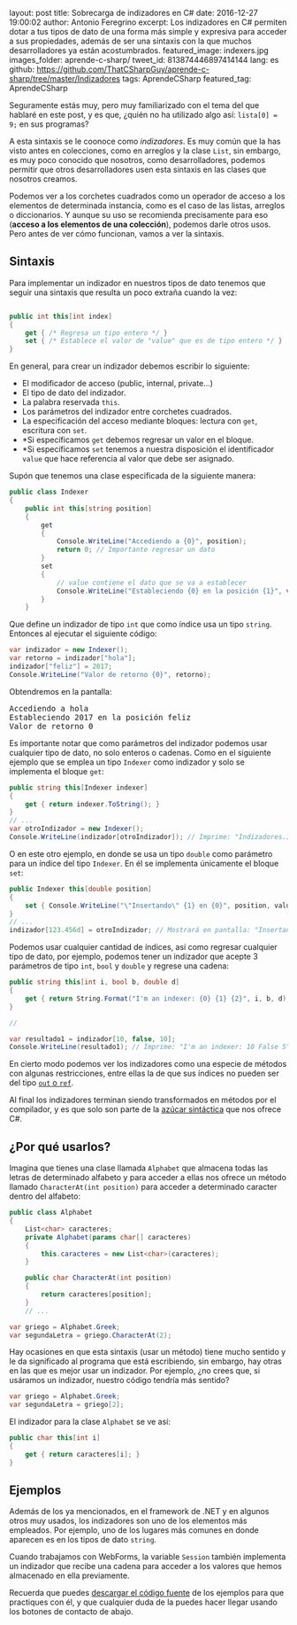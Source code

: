 layout: post
title: Sobrecarga de indizadores en C#
date: 2016-12-27 19:00:02
author: Antonio Feregrino
excerpt: Los indizadores en C# permiten dotar a tus tipos de dato de una forma más simple y expresiva para acceder a sus propiedades, además de ser una sintaxis con la que muchos desarrolladores ya están acostumbrados.
featured_image: indexers.jpg
images_folder: aprende-c-sharp/
tweet_id: 813874446897414144
lang: es
github: https://github.com/ThatCSharpGuy/aprende-c-sharp/tree/master/Indizadores
tags: AprendeCSharp
featured_tag: AprendeCSharp

Seguramente estás muy, pero muy familiarizado con el tema del que hablaré en este post, y es que, ¿quién no ha utilizado algo así: `lista[0] = 9;` en sus programas?

A esta sintaxis se le coonoce como *indizadores*. Es muy común que la has visto antes en colecciones, como en arreglos y la clase `List`, sin embargo, es muy poco conocido que nosotros, como desarrolladores, podemos permitir que otros desarrolladores usen esta sintaxis en las clases que nosotros creamos.  

Podemos ver a los corchetes cuadrados como un operador de acceso a los elementos de determinada instancia, como es el caso de las listas, arreglos o diccionarios. Y aunque su uso se recomienda precisamente para eso (**acceso a los elementos de una colección**), podemos darle otros usos. Pero antes de ver cómo funcionan, vamos a ver la sintaxis.  

## Sintaxis  
Para implementar un indizador en nuestros tipos de dato tenemos que seguir una sintaxis que resulta un poco extraña cuando la vez:  

```csharp  

public int this[int index]
{
    get { /* Regresa un tipo entero */ }
    set { /* Establece el valor de "value" que es de tipo entero */ }
}   
```  

En general, para crear un indizador debemos escribir lo siguiente:

- El modificador de acceso (public, internal, private...)
- El tipo de dato del indizador.  
- La palabra reservada `this`. 
- Los parámetros del indizador entre corchetes cuadrados.
- La especificación del acceso mediante bloques: lectura con `get`, escritura con `set`.
- *Si especificamos `get` debemos regresar un valor en el bloque.
- *Si especificamos `set` tenemos a nuestra disposición el identificador `value` que hace referencia al valor que debe ser asignado.  

Supón que tenemos una clase especificada de la siguiente manera:  
```csharp  
public class Indexer
{
    public int this[string position]
    {
        get
        {
            Console.WriteLine("Accediendo a {0}", position);
            return 0; // Importante regresar un dato
        }
        set
        {
            // value contiene el dato que se va a establecer
            Console.WriteLine("Estableciendo {0} en la posición {1}", value, position);
        }
    }
```  

Que define un indizador de tipo `int` que como índice usa un tipo `string`. Entonces al ejecutar el siguiente código:  

```csharp  
var indizador = new Indexer();
var retorno = indizador["hola"];
indizador["feliz"] = 2017;
Console.WriteLine("Valor de retorno {0}", retorno);
```  

Obtendremos en la pantalla:

<pre>
Accediendo a hola
Estableciendo 2017 en la posición feliz
Valor de retorno 0
</pre>

Es importante notar que como parámetros del indizador podemos usar cualquier tipo de dato, no solo enteros o cadenas. Como en el siguiente ejemplo que se emplea un tipo `Indexer` como indizador y solo se implementa el bloque `get`:  

```csharp  
public string this[Indexer indexer]
{
    get { return indexer.ToString(); }
}
// ...
var otroIndizador = new Indexer();
Console.WriteLine(indizador[otroIndizador]); // Imprime: "Indizadores.Indexer"
```  

O en este otro ejemplo, en donde se usa un tipo `double` como parámetro para un índice del tipo `Indexer`. En él se implementa únicamente el bloque `set`:

```csharp  
public Indexer this[double position]
{
    set { Console.WriteLine("\"Insertando\" {1} en {0}", position, value); }
}
// ...
indizador[123.456d] = otroIndizador; // Mostrará en pantalla: "Insertando" Indizadores.Indexer en 123.456
```  

Podemos usar cualquier cantidad de índices, así como regresar cualquier tipo de dato, por ejemplo, podemos tener un indizador que acepte 3 parámetros de tipo `int`, `bool` y `double` y regrese una cadena:  

```csharp  
public string this[int i, bool b, double d]
{
    get { return String.Format("I'm an indexer: {0} {1} {2}", i, b, d); }
}

//

var resultado1 = indizador[10, false, 10];
Console.WriteLine(resultado1); // Imprime: "I'm an indexer: 10 False 5"
```  

En cierto modo podemos ver los indizadores como una especie de métodos con algunas restricciones, entre ellas la de que sus índices no pueden ser del tipo <a href="../out-ref-c-sharp" target="_blank"><code>out</code> o <code>ref</code></a>.  

Al final los indizadores terminan siendo transformados en métodos por el compilador, y es que solo son parte de la <a href="https://www.youtube.com/watch?v=Ypgw-TgT70I" target="_blank">azúcar sintáctica</a> que nos ofrece C#.

## ¿Por qué usarlos?  
Imagina que tienes una clase llamada `Alphabet` que almacena todas las letras de determinado alfabeto y para acceder a ellas nos ofrece un método llamado `CharacterAt(int position)` para acceder a determinado caracter dentro del alfabeto:

```csharp  
public class Alphabet
{
    List<char> caracteres;
    private Alphabet(params char[] caracteres)
    {
        this.caracteres = new List<char>(caracteres);
    }

    public char CharacterAt(int position)
    {
        return caracteres[position];
    }
    // ...

var griego = Alphabet.Greek;
var segundaLetra = griego.CharacterAt(2);
```  

Hay ocasiones en que esta sintaxis (usar un método) tiene mucho sentido y le da significado al programa que está escribiendo, sin embargo, hay otras en las que es mejor usar un indizador. Por ejemplo, ¿no crees que, si usáramos un indizador, nuestro código tendría más sentido?

```csharp  
var griego = Alphabet.Greek;
var segundaLetra = griego[2];
```  

El indizador para la clase `Alphabet` se ve así:

```csharp  
public char this[int i]
{
    get { return caracteres[i]; }
}
```  

## Ejemplos    
Además de los ya mencionados, en el framework de .NET y en algunos otros muy usados, los indizadores son uno de los elementos más empleados. Por ejemplo, uno de los lugares más comunes en donde aparecen es en los tipos de dato `string`.

Cuando trabajamos con WebForms, la variable `Session` también implementa un indizador que recibe una cadena para acceder a los valores que hemos almacenado en ella previamente.

Recuerda que puedes <a href="https://github.com/ThatCSharpGuy/aprende-c-sharp/tree/master/Indizadores" target="_blank">descargar el código fuente</a> de los ejemplos para que practiques con él, y que cualquier duda de la puedes hacer llegar usando los botones de contacto de abajo.